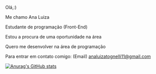 Olá,:)

Me chamo Ana Luiza

Estudante de programação (Front-End)

Estou a procura de uma oportunidade na área

Quero me desenvolver na área de programação

Para entrar em contato comigo: (Email) analuizatognelli11@gmail.com

[![Anurag's GitHub stats](https://github-readme-stats.vercel.app/api?username=Anatognelli)](https://github.com/Anatognelli/github-readme-stats)
